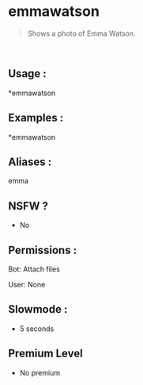 # emmawatson

> Shows a photo of Emma Watson.

<br>

## Usage :

*emmawatson

## Examples :

*emmawatson

## Aliases :

emma

## NSFW ?

- No

## Permissions :

Bot: Attach files
<br>

User: None

## Slowmode :

- 5 seconds

## Premium Level

- No premium